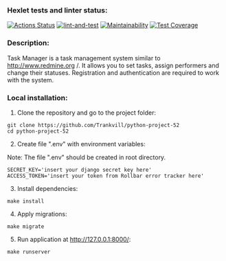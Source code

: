 ### Hexlet tests and linter status:
[![Actions Status](https://github.com/Trankvill/python-project-52/workflows/hexlet-check/badge.svg)](https://github.com/Trankvill/python-project-52/actions)
[![lint-and-test](https://github.com/Trankvill/python-project-52/actions/workflows/lint-and-test.yml/badge.svg)](https://github.com/Trankvill/python-project-52/actions/workflows/lint-and-test.yml)
[![Maintainability](https://api.codeclimate.com/v1/badges/4dde3ade2c7cb8edb905/maintainability)](https://codeclimate.com/github/Trankvill/python-project-52/maintainability)
[![Test Coverage](https://api.codeclimate.com/v1/badges/4dde3ade2c7cb8edb905/test_coverage)](https://codeclimate.com/github/Trankvill/python-project-52/test_coverage)

### Description:
Task Manager is a task management system similar to http://www.redmine.org /. It allows you to set tasks, assign performers and change their statuses. Registration and authentication are required to work with the system.


### Local installation:

1) Clone the repository and go to the project folder:

```
git clone https://github.com/Trankvill/python-project-52
cd python-project-52
```
2) Create file ".env" with environment variables:

Note: The file ".env" should be created in root directory.
```
SECRET_KEY='insert your django secret key here'
ACCESS_TOKEN='insert your token from Rollbar error tracker here'
```
3) Install dependencies:
```
make install
```
4) Apply migrations:
```
make migrate
```
5) Run application at http://127.0.0.1:8000/:
```
make runserver
```
